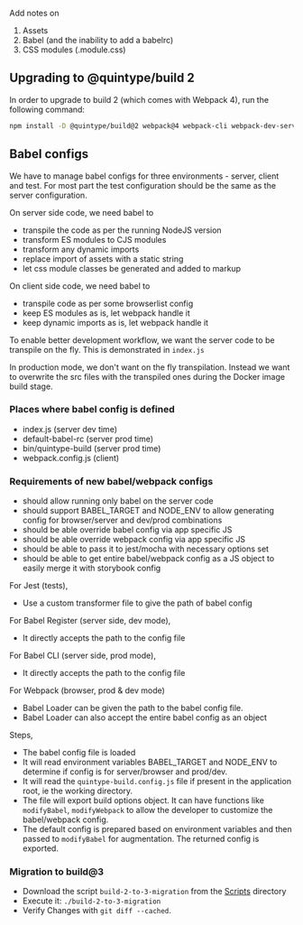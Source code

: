 Add notes on

1) Assets
2) Babel (and the inability to add a babelrc)
3) CSS modules (.module.css)

## Upgrading to @quintype/build 2

In order to upgrade to build 2 (which comes with Webpack 4), run the following command:

```sh
npm install -D @quintype/build@2 webpack@4 webpack-cli webpack-dev-server@3 babel-plugin-dynamic-import-node babel-loader css-loader file-loader sass-loader
```

## Babel configs

We have to manage babel configs for three environments - server, client and test. For most part the test configuration should be the same as the server configuration.

On server side code, we need babel to
  - transpile the code as per the running NodeJS version
  - transform ES modules to CJS modules
  - transform any dynamic imports
  - replace import of assets with a static string
  - let css module classes be generated and added to markup

On client side code, we need babel to
  - transpile code as per some browserlist config
  - keep ES modules as is, let webpack handle it
  - keep dynamic imports as is, let webpack handle it

To enable better development workflow, we want the server code to be transpile on the fly. This is demonstrated in `index.js`

In production mode, we don't want on the fly transpilation. Instead we want to overwrite the src files with the transpiled ones during the Docker image build stage.

### Places where babel config is defined

- index.js (server dev time)
- default-babel-rc (server prod time)
- bin/quintype-build (server prod time)
- webpack.config.js (client)

### Requirements of new babel/webpack configs

- should allow running only babel on the server code
- should support BABEL_TARGET and NODE_ENV to allow generating config for browser/server and dev/prod combinations
- should be able override babel config via app specific JS
- should be able override webpack config via app specific JS
- should be able to pass it to jest/mocha with necessary options set
- should be able to get entire babel/webpack config as a JS object to easily merge it with storybook config

For Jest (tests),
- Use a custom transformer file to give the path of babel config

For Babel Register (server side, dev mode),
- It directly accepts the path to the config file

For Babel CLI (server side, prod mode),
- It directly accepts the path to the config file

For Webpack (browser, prod & dev mode)
- Babel Loader can be given the path to the babel config file.
- Babel Loader can also accept the entire babel config as an object

Steps,
- The babel config file is loaded
- It will read environment variables BABEL_TARGET and NODE_ENV to determine if config is for server/browser and prod/dev.
- It will read the `quintype-build.config.js` file if present in the application root, ie the working directory.
- The file will export build options object. It can have functions like `modifyBabel`, `modifyWebpack` to allow the developer to customize the babel/webpack config.
- The default config is prepared based on environment variables and then passed to `modifyBabel` for augmentation. The returned config is exported.

### Migration to build@3

- Download the script `build-2-to-3-migration` from the [Scripts](./scripts) directory
- Execute it: `./build-2-to-3-migration`
- Verify Changes with `git diff --cached`.

